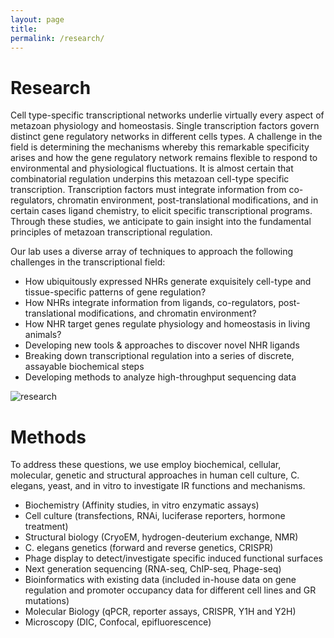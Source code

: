```yaml
---
layout: page
title:
permalink: /research/
---
```


# Research
Cell type-specific transcriptional networks underlie virtually every aspect of metazoan physiology and homeostasis. Single transcription factors govern distinct gene regulatory networks in different cells types. A challenge in the field is determining the mechanisms whereby this remarkable specificity arises and how the gene regulatory network remains flexible to respond to environmental and physiological fluctuations.  It is almost certain that combinatorial regulation underpins this metazoan cell-type specific transcription. Transcription factors must integrate information from co-regulators, chromatin environment, post-translational modifications, and in certain cases ligand chemistry, to elicit specific transcriptional programs.  Through these studies, we anticipate to gain insight into the fundamental principles of metazoan transcriptional regulation.

Our lab uses a diverse array of techniques to approach the following challenges in the transcriptional field:

*  How ubiquitously expressed NHRs generate exquisitely cell-type and tissue-specific patterns of gene regulation?
* How NHRs integrate information from ligands, co-regulators, post-translational modifications, and chromatin environment?
* How NHR target genes regulate physiology and homeostasis in living animals?
* Developing new tools & approaches to discover novel NHR ligands
* Breaking down transcriptional regulation into a series of discrete, assayable biochemical steps
* Developing methods to analyze high-throughput sequencing data

![research](../img/research_gr.png)

# Methods
To address these questions, we use employ biochemical, cellular, molecular, genetic and structural approaches in human cell culture, C. elegans, yeast, and in vitro to investigate IR functions and mechanisms.

* Biochemistry (Affinity studies, in vitro enzymatic assays)<br>
* Cell culture (transfections, RNAi, luciferase reporters, hormone treatment)<br>
* Structural biology (CryoEM, hydrogen-deuterium exchange, NMR)<br>
* C. elegans genetics (forward and reverse genetics, CRISPR)<br>
* Phage display to detect/investigate specific induced functional surfaces<br>
* Next generation sequencing (RNA-seq, ChIP-seq, Phage-seq)<br>
* Bioinformatics with existing data (included in-house data on gene regulation and promoter occupancy data for different cell lines and GR mutations)<br>
* Molecular Biology (qPCR, reporter assays, CRISPR, Y1H and Y2H)<br>
* Microscopy (DIC, Confocal, epifluorescence)<br>
